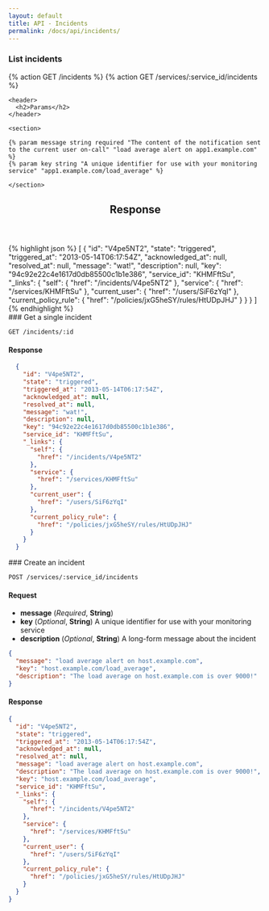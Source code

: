 ```yaml
---
layout: default
title: API - Incidents
permalink: /docs/api/incidents/
---
```


<div id="#incidents-index">


### List incidents

{% action GET /incidents %}
{% action GET /services/:service_id/incidents %}

<div class="row-fluid">
  <article class="span6 data-block">

    <header>
      <h2>Params</h2>
    </header>

    <section>

    {% param message string required "The content of the notification sent to the current user on-call" "load average alert on app1.example.com" %}
    {% param key string "A unique identifier for use with your monitoring service" "app1.example.com/load_average" %}

    </section>
  </article>
  <article class="span6 dark data-block">
    <header>
      <h2>Response</h2>
    </header>
    <section>
{% highlight json %}
[
  {
    "id": "V4pe5NT2",
    "state": "triggered",
    "triggered_at": "2013-05-14T06:17:54Z",
    "acknowledged_at": null,
    "resolved_at": null,
    "message": "wat!",
    "description": null,
    "key": "94c92e22c4e1617d0db85500c1b1e386",
    "service_id": "KHMFftSu",
    "_links": {
      "self": {
        "href": "/incidents/V4pe5NT2"
      },
      "service": {
        "href": "/services/KHMFftSu"
      },
      "current_user": {
        "href": "/users/SiF6zYqI"
      },
      "current_policy_rule": {
        "href": "/policies/jxG5heSY/rules/HtUDpJHJ"
      }
    }
  }
]
{% endhighlight %}
    </section>
  </article>
</div>
</div>

<section id="incidents-show">
### Get a single incident

    GET /incidents/:id

#### Response

```json
  {
    "id": "V4pe5NT2",
    "state": "triggered",
    "triggered_at": "2013-05-14T06:17:54Z",
    "acknowledged_at": null,
    "resolved_at": null,
    "message": "wat!",
    "description": null,
    "key": "94c92e22c4e1617d0db85500c1b1e386",
    "service_id": "KHMFftSu",
    "_links": {
      "self": {
        "href": "/incidents/V4pe5NT2"
      },
      "service": {
        "href": "/services/KHMFftSu"
      },
      "current_user": {
        "href": "/users/SiF6zYqI"
      },
      "current_policy_rule": {
        "href": "/policies/jxG5heSY/rules/HtUDpJHJ"
      }
    }
  }
```

</section>
### Create an incident

    POST /services/:service_id/incidents

#### Request

* **message** (_Required_, **String**)
* **key** (_Optional_, **String**) A unique identifier for use with your monitoring service
* **description** (_Optional_, **String**) A long-form message about the incident

```json
{
  "message": "load average alert on host.example.com",
  "key": "host.example.com/load_average",
  "description": "The load average on host.example.com is over 9000!"
}
```

#### Response

```json
{
  "id": "V4pe5NT2",
  "state": "triggered",
  "triggered_at": "2013-05-14T06:17:54Z",
  "acknowledged_at": null,
  "resolved_at": null,
  "message": "load average alert on host.example.com",
  "description": "The load average on host.example.com is over 9000!",
  "key": "host.example.com/load_average",
  "service_id": "KHMFftSu",
  "_links": {
    "self": {
      "href": "/incidents/V4pe5NT2"
    },
    "service": {
      "href": "/services/KHMFftSu"
    },
    "current_user": {
      "href": "/users/SiF6zYqI"
    },
    "current_policy_rule": {
      "href": "/policies/jxG5heSY/rules/HtUDpJHJ"
    }
  }
}
```

</div>
  </div>


